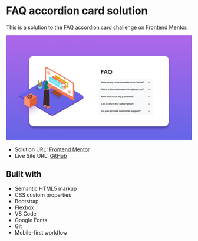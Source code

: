 <h1>FAQ accordion card solution</h1>

This is a solution to the [FAQ accordion card challenge on Frontend Mentor](https://www.frontendmentor.io/challenges/faq-accordion-card-XlyjD0Oam).



<img src="images/site-image.png"></img>



- Solution URL: [Frontend Mentor]()
- Live Site URL: [GitHub](https://kalebemax.github.io/faq-accordion-card-main/)



<h2>Built with</h2>

- Semantic HTML5 markup
- CSS custom properties
- Bootstrap
- Flexbox
- VS Code
- Google Fonts
- Git
- Mobile-first workflow
